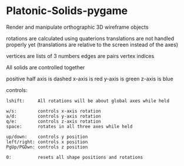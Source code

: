 # Platonic-Solids-pygame
Render and manipulate orthographic 3D wireframe objects

rotations are calculated using quaterions
translations are not handled properly yet
    (translations are relative to the screen instead of the axes)

vertices are lists of 3 numbers
edges are pairs vertex indices 

All solids are controlled together

positive half axis is dashed
x-axis is red
y-axis is green
z-axis is blue

controls:

    lshift:     All rotations will be about global axes while held

    w/s:        controls x-axis rotation
    a/d:        controls y-axis rotation
    q/e:        controls z-axis rotation
    space:      rotates in all three axes while held

    up/down:    controls y position
    left/right: controls x position
    PgUp/PGDwn: controls z position

    0:          resets all shape positions and rotations